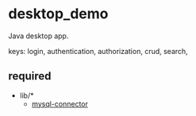 # desktop_demo

Java desktop app.

keys: login, authentication, authorization, crud, search, 

## required

- lib/*
    - [mysql-connector](https://dev.mysql.com/get/Downloads/Connector-J/mysql-connector-j-8.4.0.zip)